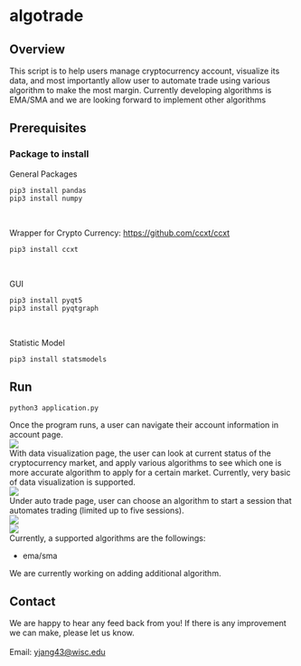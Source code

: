 # algotrade

## Overview
This script is to help users manage cryptocurrency account, visualize its data, and most importantly allow user to automate trade using various algorithm to make the most margin.
Currently developing algorithms is EMA/SMA and we are looking forward to implement other 
algorithms
## Prerequisites
### Package to install
General Packages
```
pip3 install pandas
pip3 install numpy
```
<br/>


Wrapper for Crypto Currency: https://github.com/ccxt/ccxt
```
pip3 install ccxt
```
<br/>


GUI
```
pip3 install pyqt5
pip3 install pyqtgraph
```
<br/>


Statistic Model
```
pip3 install statsmodels
```

## Run
```
python3 application.py
```
Once the program runs, a user can navigate their account information in account page.
<br>
![](https://github.com/yjang43/algotrade/blob/master/img/img_01.png)
<br>
With data visualization page, the user can look at current status of the cryptocurrency market,
and apply various algorithms to see which one is more accurate algorithm to apply for a certain market.
Currently, very basic of data visualization is supported.
<br>
![](https://github.com/yjang43/algotrade/blob/master/img/img_02.png)
<br>
Under auto trade page, user can choose an algorithm to start a session that automates
trading (limited up to five sessions). 
<br>
![](https://github.com/yjang43/algotrade/blob/master/img/img_03.png)
<br>
![](https://github.com/yjang43/algotrade/blob/master/img/img_04.png)
<br>
Currently, a supported algorithms are the followings:
<br>
* ema/sma


We are currently working on adding additional algorithm.

## Contact
We are happy to hear any feed back from you! If there is any improvement we can make, please
let us know.
<br/>
<br/>
Email: yjang43@wisc.edu
